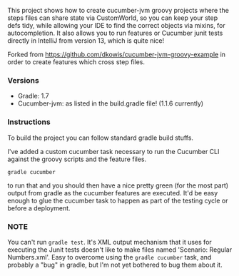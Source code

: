 This project shows how to create cucumber-jvm groovy projects where the steps files can share state via CustomWorld, so you can keep your step defs tidy, while allowing your IDE to find the correct objects via mixins, for autocompletion.
It also allows you to run features or Cucumber junit tests directly in IntelliJ from version 13, which is quite nice!

Forked from https://github.com/dkowis/cucumber-jvm-groovy-example in order to create features which cross step files.

### Versions
 * Gradle: 1.7 
 * Cucumber-jvm: as listed in the build.gradle file! (1.1.6 currently)

### Instructions
To build the project you can follow standard gradle build stuffs.

I've added a custom cucumber task necessary to run the Cucumber CLI against the groovy scripts and the feature files.

```gradle cucumber```

to run that and you should then have a nice pretty green (for the most part) output from gradle as the cucumber features
are executed. It'd be easy enough to glue the cucumber task to happen as part of the testing cycle or before a deployment.

### NOTE

You can't run `gradle test`. It's XML output mechanism that it uses for executing the Junit tests doesn't like to make files
named 'Scenario: Regular Numbers.xml'. Easy to overcome using the `gradle cucumber` task, and probably a "bug" in gradle,
but I'm not yet bothered to bug them about it.